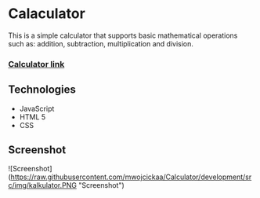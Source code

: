 # Calaculator


This is a simple calculator that supports basic mathematical operations such as: addition, subtraction, multiplication and division.

### [Calculator link](mwojcickaa-calculator.netlify.app "Calculator")


## Technologies
- JavaScript
- HTML 5
- CSS

## Screenshot

![Screenshot] (https://raw.githubusercontent.com/mwojcickaa/Calculator/development/src/img/kalkulator.PNG "Screenshot")
